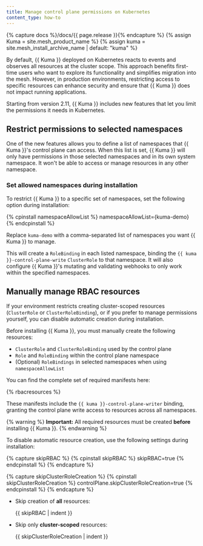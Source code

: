 ```yaml
---
title: Manage control plane permissions on Kubernetes
content_type: how-to
---
```


{% capture docs %}/docs/{{ page.release }}{% endcapture %}
{% assign Kuma = site.mesh_product_name %}
{% assign kuma = site.mesh_install_archive_name | default: "kuma" %}

By default, {{ Kuma }} deployed on Kubernetes reacts to events and observes all resources at the cluster scope. This approach benefits first-time users who want to explore its functionality and simplifies migration into the mesh. However, in production environments, restricting access to specific resources can enhance security and ensure that {{ Kuma }} does not impact running applications.

Starting from version 2.11, {{ Kuma }} includes new features that let you limit the permissions it needs in Kubernetes.

## Restrict permissions to selected namespaces

One of the new features allows you to define a list of namespaces that {{ Kuma }}'s control plane can access. When this list is set, {{ Kuma }} will only have permissions in those selected namespaces and in its own system namespace. It won't be able to access or manage resources in any other namespace.

### Set allowed namespaces during installation

To restrict {{ Kuma }} to a specific set of namespaces, set the following option during installation:

{% cpinstall namespaceAllowList %}
namespaceAllowList={kuma-demo}
{% endcpinstall %}

Replace `kuma-demo` with a comma-separated list of namespaces you want {{ Kuma }} to manage.

This will create a `RoleBinding` in each listed namespace, binding the `{{ kuma }}-control-plane-write` `ClusterRole` to that namespace. It will also configure {{ Kuma }}'s mutating and validating webhooks to only work within the specified namespaces.

<!-- vale Google.Headings = NO -->
## Manually manage RBAC resources
<!-- vale Google.Headings = YES -->

If your environment restricts creating cluster-scoped resources (`ClusterRole` or `ClusterRoleBinding`), or if you prefer to manage permissions yourself, you can disable automatic creation during installation.

Before installing {{ Kuma }}, you must manually create the following resources:

* `ClusterRole` and `ClusterRoleBinding` used by the control plane
* `Role` and `RoleBinding` within the control plane namespace
* (Optional) `RoleBindings` in selected namespaces when using `namespaceAllowList`

You can find the complete set of required manifests here:

{% rbacresources %}

These manifests include the `{{ kuma }}-control-plane-writer` binding, granting the control plane write access to resources across all namespaces.

{% warning %}
**Important:** All required resources must be created **before** installing {{ Kuma }}.
{% endwarning %}

To disable automatic resource creation, use the following settings during installation:

{% capture skipRBAC %}
{% cpinstall skipRBAC %}
skipRBAC=true
{% endcpinstall %}
{% endcapture %}

{% capture skipClusterRoleCreation %}
{% cpinstall skipClusterRoleCreation %}
controlPlane.skipClusterRoleCreation=true
{% endcpinstall %}
{% endcapture %}

* Skip creation of **all** resources:

  {{ skipRBAC | indent }}

* Skip only **cluster-scoped** resources:

  {{ skipClusterRoleCreation | indent }}
